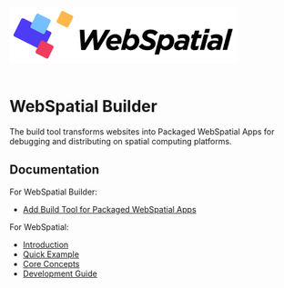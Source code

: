 <div align="left">
  <img src="../../assets/logo.png" alt="WebSpatial Logo" width="400"/>
</div>
<br/>

# WebSpatial Builder

The build tool transforms websites into Packaged WebSpatial Apps for debugging and distributing on spatial computing platforms.

## Documentation

For WebSpatial Builder:
- [Add Build Tool for Packaged WebSpatial Apps](https://webspatial.dev/docs/development-guide/enabling-webspatial-in-web-projects/step-2-add-build-tool-for-packaged-webspatial-apps)

For WebSpatial:
- [Introduction](https://webspatial.dev/docs/introduction)
- [Quick Example](https://webspatial.dev/docs/quick-example)
- [Core Concepts](https://webspatial.dev/docs/core-concepts)
- [Development Guide](https://webspatial.dev/docs/development-guide)
